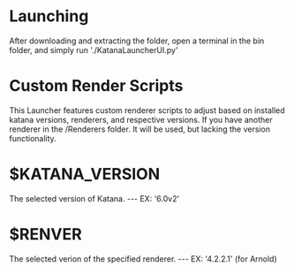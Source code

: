 # Launching
After downloading and extracting the folder, open a terminal in the bin folder, and simply run './KatanaLauncherUI.py'
# Custom Render Scripts
This Launcher features custom renderer scripts to adjust based on installed katana versions, renderers, and respective versions. 
If you have another renderer in the /Renderers folder. It will be used, but lacking the version functionality.
# $KATANA_VERSION
The selected version of Katana. --- EX:  '6.0v2'
# $RENVER
The selected verion of the specified renderer. --- EX:  '4.2.2.1' (for Arnold)
